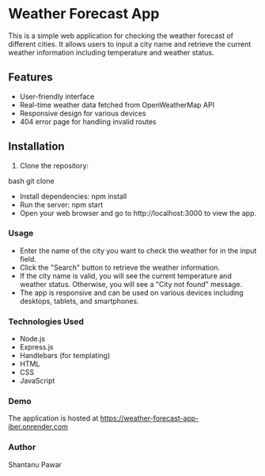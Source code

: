 # Weather Forecast App

This is a simple web application for checking the weather forecast of different cities. It allows users to input a city name and retrieve the current weather information including temperature and weather status.

## Features

- User-friendly interface
- Real-time weather data fetched from OpenWeatherMap API
- Responsive design for various devices
- 404 error page for handling invalid routes

## Installation

1. Clone the repository:

 bash
 git clone <repository-url>

- Install dependencies:
npm install
- Run the server:
 npm start
- Open your web browser and go to http://localhost:3000 to view the app.

### Usage
- Enter the name of the city you want to check the weather for in the input field.
- Click the "Search" button to retrieve the weather information.
- If the city name is valid, you will see the current temperature and weather status. Otherwise, you will see a "City not found" message.
- The app is responsive and can be used on various devices including desktops, tablets, and smartphones.
### Technologies Used
- Node.js
- Express.js
- Handlebars (for templating)
- HTML
- CSS
- JavaScript
### Demo 
 The application is hosted at https://weather-forecast-app-iber.onrender.com
### Author
Shantanu Pawar
